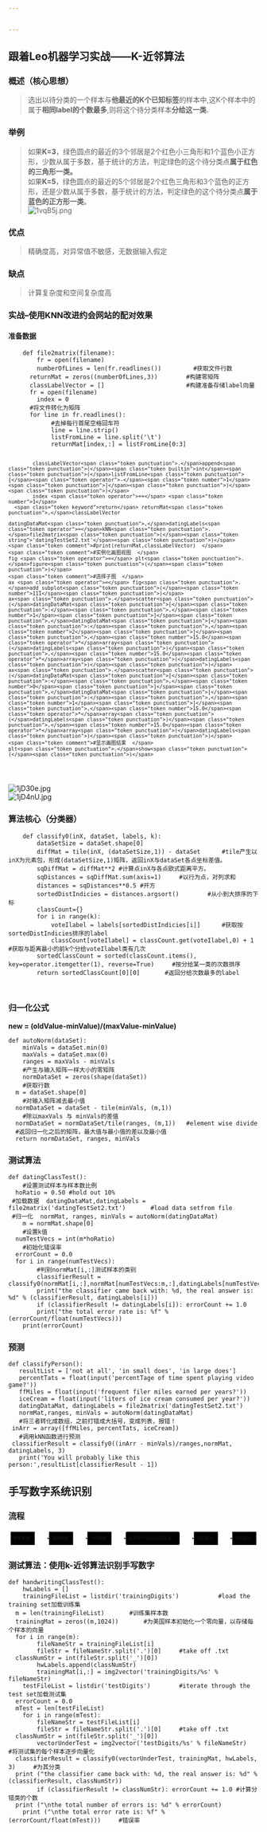 ```yaml
---


---
```


<h2 id="跟着leo机器学习实战——k-近邻算法">跟着Leo机器学习实战——K-近邻算法</h2>
<h3 id="概述（核心思想）">概述（核心思想）</h3>
<blockquote>
<p>选出以待分类的一个样本与<strong>他最近的K个已知标签</strong>的样本中,这K个样本中的属于<strong>相同label的个数最多</strong>,则将这个待分类样本<strong>分给这一类.</strong></p>
</blockquote>
<h3 id="举例">举例</h3>
<blockquote>
<p>如果<strong>K=3</strong>，绿色圆点的最近的3个邻居是2个红色小三角形和1个蓝色小正方形，少数从属于多数，基于统计的方法，判定绿色的这个待分类点<strong>属于红色的三角形一类。</strong><br>
如果<strong>K=5</strong>，绿色圆点的最近的5个邻居是2个红色三角形和3个蓝色的正方形，还是少数从属于多数，基于统计的方法，判定绿色的这个待分类点<strong>属于蓝色的正方形一类</strong>。<br>
<img src="https://s2.ax1x.com/2020/02/15/1vqB5j.png" alt="1vqB5j.png"></p>
</blockquote>
<h3 id="优点">优点</h3>
<blockquote>
<p>精确度高，对异常值不敏感，无数据输入假定</p>
</blockquote>
<h3 id="缺点">缺点</h3>
<blockquote>
<p>计算复杂度和空间复杂度高</p>
</blockquote>
<h3 id="实战--使用knn改进约会网站的配对效果">实战–使用KNN改进约会网站的配对效果</h3>
<h4 id="准备数据">准备数据</h4>
<pre class=" language-py"><code class="prism  language-py">    <span class="token keyword">def</span> <span class="token function">file2matrix</span><span class="token punctuation">(</span>filename<span class="token punctuation">)</span><span class="token punctuation">:</span>  
        fr <span class="token operator">=</span> <span class="token builtin">open</span><span class="token punctuation">(</span>filename<span class="token punctuation">)</span>  
        numberOfLines <span class="token operator">=</span> <span class="token builtin">len</span><span class="token punctuation">(</span>fr<span class="token punctuation">.</span>readlines<span class="token punctuation">(</span><span class="token punctuation">)</span><span class="token punctuation">)</span>         <span class="token comment">#获取文件行数  </span>
      returnMat <span class="token operator">=</span> zeros<span class="token punctuation">(</span><span class="token punctuation">(</span>numberOfLines<span class="token punctuation">,</span><span class="token number">3</span><span class="token punctuation">)</span><span class="token punctuation">)</span>        <span class="token comment">#构建零矩阵  </span>
      classLabelVector <span class="token operator">=</span> <span class="token punctuation">[</span><span class="token punctuation">]</span>                       <span class="token comment">#构建准备存储label向量  </span>
      fr <span class="token operator">=</span> <span class="token builtin">open</span><span class="token punctuation">(</span>filename<span class="token punctuation">)</span>  
        index <span class="token operator">=</span> <span class="token number">0</span>  
      <span class="token comment">#将文件转化为矩阵  </span>
      <span class="token keyword">for</span> line <span class="token keyword">in</span> fr<span class="token punctuation">.</span>readlines<span class="token punctuation">(</span><span class="token punctuation">)</span><span class="token punctuation">:</span>  
            <span class="token comment">#去掉每行首尾空格回车符  </span>
		    line <span class="token operator">=</span> line<span class="token punctuation">.</span>strip<span class="token punctuation">(</span><span class="token punctuation">)</span>  
            listFromLine <span class="token operator">=</span> line<span class="token punctuation">.</span>split<span class="token punctuation">(</span><span class="token string">'\t'</span><span class="token punctuation">)</span>  
            returnMat<span class="token punctuation">[</span>index<span class="token punctuation">,</span><span class="token punctuation">:</span><span class="token punctuation">]</span> <span class="token operator">=</span> listFromLine<span class="token punctuation">[</span><span class="token number">0</span><span class="token punctuation">:</span><span class="token number">3</span><span class="token punctuation">]</span>  
      
            classLabelVector<span class="token punctuation">.</span>append<span class="token punctuation">(</span><span class="token builtin">int</span><span class="token punctuation">(</span>listFromLine<span class="token punctuation">[</span><span class="token operator">-</span><span class="token number">1</span><span class="token punctuation">]</span><span class="token punctuation">)</span><span class="token punctuation">)</span>  
            index <span class="token operator">+=</span> <span class="token number">1</span>  
      <span class="token keyword">return</span> returnMat<span class="token punctuation">,</span>classLabelVector

    datingDataMat<span class="token punctuation">,</span>datingLabels<span class="token operator">=</span>kNN<span class="token punctuation">.</span>file2matrix<span class="token punctuation">(</span><span class="token string">'datingTestSet2.txt'</span><span class="token punctuation">)</span>  
    <span class="token comment">#print(returnMat,classLabelVector)  </span>
    <span class="token comment">#实例化画图视图  </span>
    fig <span class="token operator">=</span> plt<span class="token punctuation">.</span>figure<span class="token punctuation">(</span><span class="token punctuation">)</span>  
    <span class="token comment">#选择子图  </span>
    ax <span class="token operator">=</span> fig<span class="token punctuation">.</span>add_subplot<span class="token punctuation">(</span><span class="token number">111</span><span class="token punctuation">)</span>  
    ax<span class="token punctuation">.</span>scatter<span class="token punctuation">(</span>datingDataMat<span class="token punctuation">[</span><span class="token punctuation">:</span><span class="token punctuation">,</span><span class="token number">1</span><span class="token punctuation">]</span><span class="token punctuation">,</span>datingDataMat<span class="token punctuation">[</span><span class="token punctuation">:</span><span class="token punctuation">,</span><span class="token number">2</span><span class="token punctuation">]</span><span class="token punctuation">,</span><span class="token number">15.0</span><span class="token operator">*</span>array<span class="token punctuation">(</span>datingLabels<span class="token punctuation">)</span><span class="token punctuation">,</span><span class="token number">15.0</span><span class="token operator">*</span>array<span class="token punctuation">(</span>datingLabels<span class="token punctuation">)</span><span class="token punctuation">)</span>  
    ax<span class="token punctuation">.</span>scatter<span class="token punctuation">(</span>datingDataMat<span class="token punctuation">[</span><span class="token punctuation">:</span><span class="token punctuation">,</span><span class="token number">0</span><span class="token punctuation">]</span><span class="token punctuation">,</span>datingDataMat<span class="token punctuation">[</span><span class="token punctuation">:</span><span class="token punctuation">,</span><span class="token number">1</span><span class="token punctuation">]</span><span class="token punctuation">,</span><span class="token number">15.0</span><span class="token operator">*</span>array<span class="token punctuation">(</span>datingLabels<span class="token punctuation">)</span><span class="token punctuation">,</span><span class="token number">15.0</span><span class="token operator">*</span>array<span class="token punctuation">(</span>datingLabels<span class="token punctuation">)</span><span class="token punctuation">)</span>
    <span class="token comment">#显示画图结果  </span>
    plt<span class="token punctuation">.</span>show<span class="token punctuation">(</span><span class="token punctuation">)</span>
</code></pre>
<p><img src="https://s2.ax1x.com/2020/02/14/1jD30e.jpg" alt="1jD30e.jpg"><br>
<img src="https://s2.ax1x.com/2020/02/14/1jD4nU.jpg" alt="1jD4nU.jpg"></p>
<h3 id="算法核心（分类器）">算法核心（分类器）</h3>
<pre class=" language-python"><code class="prism  language-python">    <span class="token keyword">def</span> <span class="token function">classify0</span><span class="token punctuation">(</span>inX<span class="token punctuation">,</span> dataSet<span class="token punctuation">,</span> labels<span class="token punctuation">,</span> k<span class="token punctuation">)</span><span class="token punctuation">:</span>  
        dataSetSize <span class="token operator">=</span> dataSet<span class="token punctuation">.</span>shape<span class="token punctuation">[</span><span class="token number">0</span><span class="token punctuation">]</span>  
        diffMat <span class="token operator">=</span> tile<span class="token punctuation">(</span>inX<span class="token punctuation">,</span> <span class="token punctuation">(</span>dataSetSize<span class="token punctuation">,</span><span class="token number">1</span><span class="token punctuation">)</span><span class="token punctuation">)</span> <span class="token operator">-</span> dataSet      <span class="token comment">#tile产生以inX为元素包，形成(dataSetSize,1)矩阵，返回inX与dataSet各点坐标差值。  </span>
	    sqDiffMat <span class="token operator">=</span> diffMat<span class="token operator">**</span><span class="token number">2</span> <span class="token comment">#计算点inX与各点欧式距离平方。  </span>
        sqDistances <span class="token operator">=</span> sqDiffMat<span class="token punctuation">.</span><span class="token builtin">sum</span><span class="token punctuation">(</span>axis<span class="token operator">=</span><span class="token number">1</span><span class="token punctuation">)</span>     <span class="token comment">#以行为点，对列求和  </span>
        distances <span class="token operator">=</span> sqDistances<span class="token operator">**</span><span class="token number">0.5</span> <span class="token comment">#开方  </span>
        sortedDistIndicies <span class="token operator">=</span> distances<span class="token punctuation">.</span>argsort<span class="token punctuation">(</span><span class="token punctuation">)</span>        <span class="token comment">#从小到大排序的下标  </span>
        classCount<span class="token operator">=</span><span class="token punctuation">{</span><span class="token punctuation">}</span>
        <span class="token keyword">for</span> i <span class="token keyword">in</span> <span class="token builtin">range</span><span class="token punctuation">(</span>k<span class="token punctuation">)</span><span class="token punctuation">:</span>  
	        voteIlabel <span class="token operator">=</span> labels<span class="token punctuation">[</span>sortedDistIndicies<span class="token punctuation">[</span>i<span class="token punctuation">]</span><span class="token punctuation">]</span>      <span class="token comment">#获取按sortedDistIndicies排序的label  </span>
	        classCount<span class="token punctuation">[</span>voteIlabel<span class="token punctuation">]</span> <span class="token operator">=</span> classCount<span class="token punctuation">.</span>get<span class="token punctuation">(</span>voteIlabel<span class="token punctuation">,</span><span class="token number">0</span><span class="token punctuation">)</span> <span class="token operator">+</span> <span class="token number">1</span> <span class="token comment">#获取与距离最小的前k个分给voteIlabel类有几次  </span>
        sortedClassCount <span class="token operator">=</span> <span class="token builtin">sorted</span><span class="token punctuation">(</span>classCount<span class="token punctuation">.</span>items<span class="token punctuation">(</span><span class="token punctuation">)</span><span class="token punctuation">,</span> key<span class="token operator">=</span>operator<span class="token punctuation">.</span>itemgetter<span class="token punctuation">(</span><span class="token number">1</span><span class="token punctuation">)</span><span class="token punctuation">,</span> reverse<span class="token operator">=</span><span class="token boolean">True</span><span class="token punctuation">)</span>     <span class="token comment">#按分给某一类的次数排序  </span>
        <span class="token keyword">return</span> sortedClassCount<span class="token punctuation">[</span><span class="token number">0</span><span class="token punctuation">]</span><span class="token punctuation">[</span><span class="token number">0</span><span class="token punctuation">]</span>       <span class="token comment">#返回分给次数最多的label</span>
        
</code></pre>
<h3 id="归一化公式">归一化公式</h3>
<p><strong>new = (oldValue-minValue)/(maxValue-minValue)</strong></p>
<pre class=" language-py"><code class="prism  language-py"><span class="token keyword">def</span> <span class="token function">autoNorm</span><span class="token punctuation">(</span>dataSet<span class="token punctuation">)</span><span class="token punctuation">:</span>  
    minVals <span class="token operator">=</span> dataSet<span class="token punctuation">.</span><span class="token builtin">min</span><span class="token punctuation">(</span><span class="token number">0</span><span class="token punctuation">)</span>  
    maxVals <span class="token operator">=</span> dataSet<span class="token punctuation">.</span><span class="token builtin">max</span><span class="token punctuation">(</span><span class="token number">0</span><span class="token punctuation">)</span>  
    ranges <span class="token operator">=</span> maxVals <span class="token operator">-</span> minVals  
    <span class="token comment">#产生与输入矩阵一样大小的零矩阵  </span>
	normDataSet <span class="token operator">=</span> zeros<span class="token punctuation">(</span>shape<span class="token punctuation">(</span>dataSet<span class="token punctuation">)</span><span class="token punctuation">)</span>  
    <span class="token comment">#获取行数  </span>
  m <span class="token operator">=</span> dataSet<span class="token punctuation">.</span>shape<span class="token punctuation">[</span><span class="token number">0</span><span class="token punctuation">]</span>  
    <span class="token comment">#对输入矩阵减去最小值  </span>
  normDataSet <span class="token operator">=</span> dataSet <span class="token operator">-</span> tile<span class="token punctuation">(</span>minVals<span class="token punctuation">,</span> <span class="token punctuation">(</span>m<span class="token punctuation">,</span><span class="token number">1</span><span class="token punctuation">)</span><span class="token punctuation">)</span>  
    <span class="token comment">#除以maxVals 与 minVals的差值  </span>
  normDataSet <span class="token operator">=</span> normDataSet<span class="token operator">/</span>tile<span class="token punctuation">(</span>ranges<span class="token punctuation">,</span> <span class="token punctuation">(</span>m<span class="token punctuation">,</span><span class="token number">1</span><span class="token punctuation">)</span><span class="token punctuation">)</span>   <span class="token comment">#element wise divide  </span>
  <span class="token comment">#返回归一化之后的矩阵，最大值与最小值的差以及最小值</span>
  <span class="token keyword">return</span> normDataSet<span class="token punctuation">,</span> ranges<span class="token punctuation">,</span> minVals
</code></pre>
<h3 id="测试算法">测试算法</h3>
<pre class=" language-py"><code class="prism  language-py"><span class="token keyword">def</span> <span class="token function">datingClassTest</span><span class="token punctuation">(</span><span class="token punctuation">)</span><span class="token punctuation">:</span>  
    <span class="token comment">#设置测试样本与样本数比例  </span>
  hoRatio <span class="token operator">=</span> <span class="token number">0.50</span> <span class="token comment">#hold out 10%  </span>
 <span class="token comment">#加载数据  datingDataMat,datingLabels = file2matrix('datingTestSet2.txt')       #load data setfrom file  </span>
 <span class="token comment">#归一化  normMat, ranges, minVals = autoNorm(datingDataMat)  </span>
    m <span class="token operator">=</span> normMat<span class="token punctuation">.</span>shape<span class="token punctuation">[</span><span class="token number">0</span><span class="token punctuation">]</span>  
    <span class="token comment">#设置k值  </span>
  numTestVecs <span class="token operator">=</span> <span class="token builtin">int</span><span class="token punctuation">(</span>m<span class="token operator">*</span>hoRatio<span class="token punctuation">)</span>  
    <span class="token comment">#初始化错误率  </span>
  errorCount <span class="token operator">=</span> <span class="token number">0.0</span>  
  <span class="token keyword">for</span> i <span class="token keyword">in</span> <span class="token builtin">range</span><span class="token punctuation">(</span>numTestVecs<span class="token punctuation">)</span><span class="token punctuation">:</span>  
        <span class="token comment">#判别normMat[i,:]测试样本的类别  </span>
        classifierResult <span class="token operator">=</span> classify0<span class="token punctuation">(</span>normMat<span class="token punctuation">[</span>i<span class="token punctuation">,</span><span class="token punctuation">:</span><span class="token punctuation">]</span><span class="token punctuation">,</span>normMat<span class="token punctuation">[</span>numTestVecs<span class="token punctuation">:</span>m<span class="token punctuation">,</span><span class="token punctuation">:</span><span class="token punctuation">]</span><span class="token punctuation">,</span>datingLabels<span class="token punctuation">[</span>numTestVecs<span class="token punctuation">:</span>m<span class="token punctuation">]</span><span class="token punctuation">,</span><span class="token number">3</span><span class="token punctuation">)</span>  
        <span class="token keyword">print</span><span class="token punctuation">(</span><span class="token string">"the classifier came back with: %d, the real answer is: %d"</span> <span class="token operator">%</span> <span class="token punctuation">(</span>classifierResult<span class="token punctuation">,</span> datingLabels<span class="token punctuation">[</span>i<span class="token punctuation">]</span><span class="token punctuation">)</span><span class="token punctuation">)</span>  
        <span class="token keyword">if</span> <span class="token punctuation">(</span>classifierResult <span class="token operator">!=</span> datingLabels<span class="token punctuation">[</span>i<span class="token punctuation">]</span><span class="token punctuation">)</span><span class="token punctuation">:</span> errorCount <span class="token operator">+=</span> <span class="token number">1.0</span>  
        <span class="token keyword">print</span><span class="token punctuation">(</span><span class="token string">"the total error rate is: %f"</span> <span class="token operator">%</span> <span class="token punctuation">(</span>errorCount<span class="token operator">/</span><span class="token builtin">float</span><span class="token punctuation">(</span>numTestVecs<span class="token punctuation">)</span><span class="token punctuation">)</span><span class="token punctuation">)</span>  
    <span class="token keyword">print</span><span class="token punctuation">(</span>errorCount<span class="token punctuation">)</span>
</code></pre>
<h3 id="预测">预测</h3>
<pre class=" language-py"><code class="prism  language-py"><span class="token keyword">def</span> <span class="token function">classifyPerson</span><span class="token punctuation">(</span><span class="token punctuation">)</span><span class="token punctuation">:</span>  
   resultList <span class="token operator">=</span> <span class="token punctuation">[</span><span class="token string">'not at all'</span><span class="token punctuation">,</span> <span class="token string">'in small does'</span><span class="token punctuation">,</span> <span class="token string">'in large does'</span><span class="token punctuation">]</span>  
   percentTats <span class="token operator">=</span> <span class="token builtin">float</span><span class="token punctuation">(</span><span class="token builtin">input</span><span class="token punctuation">(</span><span class="token string">'percentTage of time spent playing video game?'</span><span class="token punctuation">)</span><span class="token punctuation">)</span>  
   ffMiles <span class="token operator">=</span> <span class="token builtin">float</span><span class="token punctuation">(</span><span class="token builtin">input</span><span class="token punctuation">(</span><span class="token string">'frequent filer miles earned per years?'</span><span class="token punctuation">)</span><span class="token punctuation">)</span>  
   iceCream <span class="token operator">=</span> <span class="token builtin">float</span><span class="token punctuation">(</span><span class="token builtin">input</span><span class="token punctuation">(</span><span class="token string">'liters of ice cream consumed per year?'</span><span class="token punctuation">)</span><span class="token punctuation">)</span>  
   datingDataMat<span class="token punctuation">,</span> datingLabels <span class="token operator">=</span> file2matrix<span class="token punctuation">(</span><span class="token string">'datingTestSet2.txt'</span><span class="token punctuation">)</span>  
   normMat<span class="token punctuation">,</span>ranges<span class="token punctuation">,</span> minVals <span class="token operator">=</span> autoNorm<span class="token punctuation">(</span>datingDataMat<span class="token punctuation">)</span>  
   <span class="token comment">#将三者转化成数组，之前打错成大括号，变成列表，报错！  </span>
 inArr <span class="token operator">=</span> array<span class="token punctuation">(</span><span class="token punctuation">[</span>ffMiles<span class="token punctuation">,</span> percentTats<span class="token punctuation">,</span> iceCream<span class="token punctuation">]</span><span class="token punctuation">)</span>  
   <span class="token comment">#调用kNN函数进行预测  </span>
 classifierResult <span class="token operator">=</span> classify0<span class="token punctuation">(</span><span class="token punctuation">(</span>inArr <span class="token operator">-</span> minVals<span class="token punctuation">)</span><span class="token operator">/</span>ranges<span class="token punctuation">,</span>normMat<span class="token punctuation">,</span> datingLabels<span class="token punctuation">,</span> <span class="token number">3</span><span class="token punctuation">)</span>  
   <span class="token keyword">print</span><span class="token punctuation">(</span><span class="token string">'You will probably like this person:'</span><span class="token punctuation">,</span>resultList<span class="token punctuation">[</span>classifierResult <span class="token operator">-</span> <span class="token number">1</span><span class="token punctuation">]</span><span class="token punctuation">)</span>
</code></pre>
<h2 id="手写数字系统识别">手写数字系统识别</h2>
<h3 id="流程">流程</h3>
<div class="mermaid"><svg xmlns="http://www.w3.org/2000/svg" id="mermaid-svg-leiSKsRhKdC0Ssh0" width="100%" style="max-width: 874.140625px;" viewBox="0 0 874.140625 62"><g transform="translate(-12, -12)"><g class="output"><g class="clusters"></g><g class="edgePaths"><g class="edgePath" style="opacity: 1;"><path class="path" d="M104,43L129,43L154,43" marker-end="url(#arrowhead1087)" style="fill:none"></path><defs><marker id="arrowhead1087" viewBox="0 0 10 10" refX="9" refY="5" markerUnits="strokeWidth" markerWidth="8" markerHeight="6" orient="auto"><path d="M 0 0 L 10 5 L 0 10 z" class="arrowheadPath" style="stroke-width: 1; stroke-dasharray: 1, 0;"></path></marker></defs></g><g class="edgePath" style="opacity: 1;"><path class="path" d="M238,43L263,43L288,43" marker-end="url(#arrowhead1088)" style="fill:none"></path><defs><marker id="arrowhead1088" viewBox="0 0 10 10" refX="9" refY="5" markerUnits="strokeWidth" markerWidth="8" markerHeight="6" orient="auto"><path d="M 0 0 L 10 5 L 0 10 z" class="arrowheadPath" style="stroke-width: 1; stroke-dasharray: 1, 0;"></path></marker></defs></g><g class="edgePath" style="opacity: 1;"><path class="path" d="M372,43L397,43L422,43" marker-end="url(#arrowhead1089)" style="fill:none"></path><defs><marker id="arrowhead1089" viewBox="0 0 10 10" refX="9" refY="5" markerUnits="strokeWidth" markerWidth="8" markerHeight="6" orient="auto"><path d="M 0 0 L 10 5 L 0 10 z" class="arrowheadPath" style="stroke-width: 1; stroke-dasharray: 1, 0;"></path></marker></defs></g><g class="edgePath" style="opacity: 1;"><path class="path" d="M610.140625,43L635.140625,43L660.140625,43" marker-end="url(#arrowhead1090)" style="fill:none"></path><defs><marker id="arrowhead1090" viewBox="0 0 10 10" refX="9" refY="5" markerUnits="strokeWidth" markerWidth="8" markerHeight="6" orient="auto"><path d="M 0 0 L 10 5 L 0 10 z" class="arrowheadPath" style="stroke-width: 1; stroke-dasharray: 1, 0;"></path></marker></defs></g><g class="edgePath" style="opacity: 1;"><path class="path" d="M744.140625,43L769.140625,43L794.140625,43" marker-end="url(#arrowhead1091)" style="fill:none"></path><defs><marker id="arrowhead1091" viewBox="0 0 10 10" refX="9" refY="5" markerUnits="strokeWidth" markerWidth="8" markerHeight="6" orient="auto"><path d="M 0 0 L 10 5 L 0 10 z" class="arrowheadPath" style="stroke-width: 1; stroke-dasharray: 1, 0;"></path></marker></defs></g></g><g class="edgeLabels"><g class="edgeLabel" style="opacity: 1;" transform=""><g transform="translate(0,0)" class="label"><foreignObject width="0" height="0"><div xmlns="http://www.w3.org/1999/xhtml" style="display: inline-block; white-space: nowrap;"><span class="edgeLabel"></span></div></foreignObject></g></g><g class="edgeLabel" style="opacity: 1;" transform=""><g transform="translate(0,0)" class="label"><foreignObject width="0" height="0"><div xmlns="http://www.w3.org/1999/xhtml" style="display: inline-block; white-space: nowrap;"><span class="edgeLabel"></span></div></foreignObject></g></g><g class="edgeLabel" style="opacity: 1;" transform=""><g transform="translate(0,0)" class="label"><foreignObject width="0" height="0"><div xmlns="http://www.w3.org/1999/xhtml" style="display: inline-block; white-space: nowrap;"><span class="edgeLabel"></span></div></foreignObject></g></g><g class="edgeLabel" style="opacity: 1;" transform=""><g transform="translate(0,0)" class="label"><foreignObject width="0" height="0"><div xmlns="http://www.w3.org/1999/xhtml" style="display: inline-block; white-space: nowrap;"><span class="edgeLabel"></span></div></foreignObject></g></g><g class="edgeLabel" style="opacity: 1;" transform=""><g transform="translate(0,0)" class="label"><foreignObject width="0" height="0"><div xmlns="http://www.w3.org/1999/xhtml" style="display: inline-block; white-space: nowrap;"><span class="edgeLabel"></span></div></foreignObject></g></g></g><g class="nodes"><g class="node" style="opacity: 1;" id="收集数据" transform="translate(62,43)"><rect rx="0" ry="0" x="-42" y="-23" width="84" height="46"></rect><g class="label" transform="translate(0,0)"><g transform="translate(-32,-13)"><foreignObject width="64" height="26"><div xmlns="http://www.w3.org/1999/xhtml" style="display: inline-block; white-space: nowrap;">收集数据</div></foreignObject></g></g></g><g class="node" style="opacity: 1;" id="准备数据" transform="translate(196,43)"><rect rx="0" ry="0" x="-42" y="-23" width="84" height="46"></rect><g class="label" transform="translate(0,0)"><g transform="translate(-32,-13)"><foreignObject width="64" height="26"><div xmlns="http://www.w3.org/1999/xhtml" style="display: inline-block; white-space: nowrap;">准备数据</div></foreignObject></g></g></g><g class="node" style="opacity: 1;" id="分析数据" transform="translate(330,43)"><rect rx="0" ry="0" x="-42" y="-23" width="84" height="46"></rect><g class="label" transform="translate(0,0)"><g transform="translate(-32,-13)"><foreignObject width="64" height="26"><div xmlns="http://www.w3.org/1999/xhtml" style="display: inline-block; white-space: nowrap;">分析数据</div></foreignObject></g></g></g><g class="node" style="opacity: 1;" id="训练算法" transform="translate(516.0703125,43)"><rect rx="5" ry="5" x="-94.0703125" y="-23" width="188.140625" height="46"></rect><g class="label" transform="translate(0,0)"><g transform="translate(-84.0703125,-13)"><foreignObject width="168.140625" height="26"><div xmlns="http://www.w3.org/1999/xhtml" style="display: inline-block; white-space: nowrap;">此步骤不适合k近邻算法</div></foreignObject></g></g></g><g class="node" style="opacity: 1;" id="测试算法" transform="translate(702.140625,43)"><rect rx="0" ry="0" x="-42" y="-23" width="84" height="46"></rect><g class="label" transform="translate(0,0)"><g transform="translate(-32,-13)"><foreignObject width="64" height="26"><div xmlns="http://www.w3.org/1999/xhtml" style="display: inline-block; white-space: nowrap;">测试算法</div></foreignObject></g></g></g><g class="node" style="opacity: 1;" id="使用算法" transform="translate(836.140625,43)"><rect rx="0" ry="0" x="-42" y="-23" width="84" height="46"></rect><g class="label" transform="translate(0,0)"><g transform="translate(-32,-13)"><foreignObject width="64" height="26"><div xmlns="http://www.w3.org/1999/xhtml" style="display: inline-block; white-space: nowrap;">使用算法</div></foreignObject></g></g></g></g></g></g></svg></div>
<h3 id="测试算法：使用k-近邻算法识别手写数字">测试算法：使用k-近邻算法识别手写数字</h3>
<pre class=" language-py"><code class="prism  language-py"><span class="token keyword">def</span> <span class="token function">handwritingClassTest</span><span class="token punctuation">(</span><span class="token punctuation">)</span><span class="token punctuation">:</span>  
    hwLabels <span class="token operator">=</span> <span class="token punctuation">[</span><span class="token punctuation">]</span>         
    trainingFileList <span class="token operator">=</span> listdir<span class="token punctuation">(</span><span class="token string">'trainingDigits'</span><span class="token punctuation">)</span>           <span class="token comment">#load the training set加载训练集  </span>
  m <span class="token operator">=</span> <span class="token builtin">len</span><span class="token punctuation">(</span>trainingFileList<span class="token punctuation">)</span>       <span class="token comment">#训练集样本数  </span>
  trainingMat <span class="token operator">=</span> zeros<span class="token punctuation">(</span><span class="token punctuation">(</span>m<span class="token punctuation">,</span><span class="token number">1024</span><span class="token punctuation">)</span><span class="token punctuation">)</span>       <span class="token comment">#为美国样本初始化一个零向量，以存储每个样本的向量  </span>
  <span class="token keyword">for</span> i <span class="token keyword">in</span> <span class="token builtin">range</span><span class="token punctuation">(</span>m<span class="token punctuation">)</span><span class="token punctuation">:</span>  
        fileNameStr <span class="token operator">=</span> trainingFileList<span class="token punctuation">[</span>i<span class="token punctuation">]</span>  
        fileStr <span class="token operator">=</span> fileNameStr<span class="token punctuation">.</span>split<span class="token punctuation">(</span><span class="token string">'.'</span><span class="token punctuation">)</span><span class="token punctuation">[</span><span class="token number">0</span><span class="token punctuation">]</span>     <span class="token comment">#take off .txt  </span>
  classNumStr <span class="token operator">=</span> <span class="token builtin">int</span><span class="token punctuation">(</span>fileStr<span class="token punctuation">.</span>split<span class="token punctuation">(</span><span class="token string">'_'</span><span class="token punctuation">)</span><span class="token punctuation">[</span><span class="token number">0</span><span class="token punctuation">]</span><span class="token punctuation">)</span>  
        hwLabels<span class="token punctuation">.</span>append<span class="token punctuation">(</span>classNumStr<span class="token punctuation">)</span>  
        trainingMat<span class="token punctuation">[</span>i<span class="token punctuation">,</span><span class="token punctuation">:</span><span class="token punctuation">]</span> <span class="token operator">=</span> img2vector<span class="token punctuation">(</span><span class="token string">'trainingDigits/%s'</span> <span class="token operator">%</span> fileNameStr<span class="token punctuation">)</span>  
    testFileList <span class="token operator">=</span> listdir<span class="token punctuation">(</span><span class="token string">'testDigits'</span><span class="token punctuation">)</span>        <span class="token comment">#iterate through the test set加载测试集  </span>
  errorCount <span class="token operator">=</span> <span class="token number">0.0</span>  
  mTest <span class="token operator">=</span> <span class="token builtin">len</span><span class="token punctuation">(</span>testFileList<span class="token punctuation">)</span>  
    <span class="token keyword">for</span> i <span class="token keyword">in</span> <span class="token builtin">range</span><span class="token punctuation">(</span>mTest<span class="token punctuation">)</span><span class="token punctuation">:</span>  
        fileNameStr <span class="token operator">=</span> testFileList<span class="token punctuation">[</span>i<span class="token punctuation">]</span>  
        fileStr <span class="token operator">=</span> fileNameStr<span class="token punctuation">.</span>split<span class="token punctuation">(</span><span class="token string">'.'</span><span class="token punctuation">)</span><span class="token punctuation">[</span><span class="token number">0</span><span class="token punctuation">]</span>     <span class="token comment">#take off .txt  </span>
  classNumStr <span class="token operator">=</span> <span class="token builtin">int</span><span class="token punctuation">(</span>fileStr<span class="token punctuation">.</span>split<span class="token punctuation">(</span><span class="token string">'_'</span><span class="token punctuation">)</span><span class="token punctuation">[</span><span class="token number">0</span><span class="token punctuation">]</span><span class="token punctuation">)</span>  
        vectorUnderTest <span class="token operator">=</span> img2vector<span class="token punctuation">(</span><span class="token string">'testDigits/%s'</span> <span class="token operator">%</span> fileNameStr<span class="token punctuation">)</span>     <span class="token comment">#将测试集的每个样本逐步向量化  </span>
  classifierResult <span class="token operator">=</span> classify0<span class="token punctuation">(</span>vectorUnderTest<span class="token punctuation">,</span> trainingMat<span class="token punctuation">,</span> hwLabels<span class="token punctuation">,</span> <span class="token number">3</span><span class="token punctuation">)</span>     <span class="token comment">#为其分类  </span>
  <span class="token keyword">print</span> <span class="token punctuation">(</span><span class="token string">"the classifier came back with: %d, the real answer is: %d"</span> <span class="token operator">%</span> <span class="token punctuation">(</span>classifierResult<span class="token punctuation">,</span> classNumStr<span class="token punctuation">)</span><span class="token punctuation">)</span>  
        <span class="token keyword">if</span> <span class="token punctuation">(</span>classifierResult <span class="token operator">!=</span> classNumStr<span class="token punctuation">)</span><span class="token punctuation">:</span> errorCount <span class="token operator">+=</span> <span class="token number">1.0</span> <span class="token comment">#计算分错类的个数  </span>
  <span class="token keyword">print</span> <span class="token punctuation">(</span><span class="token string">"\nthe total number of errors is: %d"</span> <span class="token operator">%</span> errorCount<span class="token punctuation">)</span>  
    <span class="token keyword">print</span> <span class="token punctuation">(</span><span class="token string">"\nthe total error rate is: %f"</span> <span class="token operator">%</span> <span class="token punctuation">(</span>errorCount<span class="token operator">/</span><span class="token builtin">float</span><span class="token punctuation">(</span>mTest<span class="token punctuation">)</span><span class="token punctuation">)</span><span class="token punctuation">)</span>     <span class="token comment">#错误率</span>
</code></pre>

